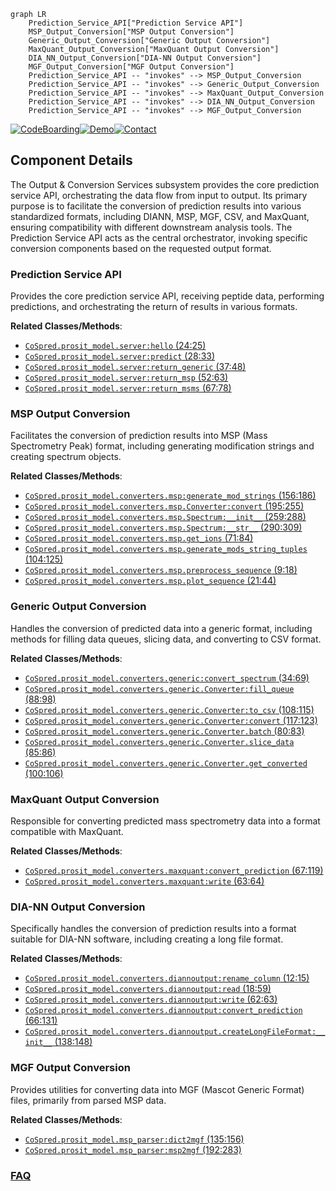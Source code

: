 ```mermaid
graph LR
    Prediction_Service_API["Prediction Service API"]
    MSP_Output_Conversion["MSP Output Conversion"]
    Generic_Output_Conversion["Generic Output Conversion"]
    MaxQuant_Output_Conversion["MaxQuant Output Conversion"]
    DIA_NN_Output_Conversion["DIA-NN Output Conversion"]
    MGF_Output_Conversion["MGF Output Conversion"]
    Prediction_Service_API -- "invokes" --> MSP_Output_Conversion
    Prediction_Service_API -- "invokes" --> Generic_Output_Conversion
    Prediction_Service_API -- "invokes" --> MaxQuant_Output_Conversion
    Prediction_Service_API -- "invokes" --> DIA_NN_Output_Conversion
    Prediction_Service_API -- "invokes" --> MGF_Output_Conversion
```
[![CodeBoarding](https://img.shields.io/badge/Generated%20by-CodeBoarding-9cf?style=flat-square)](https://github.com/CodeBoarding/GeneratedOnBoardings)[![Demo](https://img.shields.io/badge/Try%20our-Demo-blue?style=flat-square)](https://www.codeboarding.org/demo)[![Contact](https://img.shields.io/badge/Contact%20us%20-%20contact@codeboarding.org-lightgrey?style=flat-square)](mailto:contact@codeboarding.org)

## Component Details

The Output & Conversion Services subsystem provides the core prediction service API, orchestrating the data flow from input to output. Its primary purpose is to facilitate the conversion of prediction results into various standardized formats, including DIANN, MSP, MGF, CSV, and MaxQuant, ensuring compatibility with different downstream analysis tools. The Prediction Service API acts as the central orchestrator, invoking specific conversion components based on the requested output format.

### Prediction Service API
Provides the core prediction service API, receiving peptide data, performing predictions, and orchestrating the return of results in various formats.


**Related Classes/Methods**:

- <a href="https://github.com/pfizer-opensource/CoSpred/blob/master/prosit_model/server.py#L24-L25" target="_blank" rel="noopener noreferrer">`CoSpred.prosit_model.server:hello` (24:25)</a>
- <a href="https://github.com/pfizer-opensource/CoSpred/blob/master/prosit_model/server.py#L28-L33" target="_blank" rel="noopener noreferrer">`CoSpred.prosit_model.server:predict` (28:33)</a>
- <a href="https://github.com/pfizer-opensource/CoSpred/blob/master/prosit_model/server.py#L37-L48" target="_blank" rel="noopener noreferrer">`CoSpred.prosit_model.server:return_generic` (37:48)</a>
- <a href="https://github.com/pfizer-opensource/CoSpred/blob/master/prosit_model/server.py#L52-L63" target="_blank" rel="noopener noreferrer">`CoSpred.prosit_model.server:return_msp` (52:63)</a>
- <a href="https://github.com/pfizer-opensource/CoSpred/blob/master/prosit_model/server.py#L67-L78" target="_blank" rel="noopener noreferrer">`CoSpred.prosit_model.server:return_msms` (67:78)</a>


### MSP Output Conversion
Facilitates the conversion of prediction results into MSP (Mass Spectrometry Peak) format, including generating modification strings and creating spectrum objects.


**Related Classes/Methods**:

- <a href="https://github.com/pfizer-opensource/CoSpred/blob/master/prosit_model/converters/msp.py#L156-L186" target="_blank" rel="noopener noreferrer">`CoSpred.prosit_model.converters.msp:generate_mod_strings` (156:186)</a>
- <a href="https://github.com/pfizer-opensource/CoSpred/blob/master/prosit_model/converters/msp.py#L195-L255" target="_blank" rel="noopener noreferrer">`CoSpred.prosit_model.converters.msp.Converter:convert` (195:255)</a>
- <a href="https://github.com/pfizer-opensource/CoSpred/blob/master/prosit_model/converters/msp.py#L259-L288" target="_blank" rel="noopener noreferrer">`CoSpred.prosit_model.converters.msp.Spectrum:__init__` (259:288)</a>
- <a href="https://github.com/pfizer-opensource/CoSpred/blob/master/prosit_model/converters/msp.py#L290-L309" target="_blank" rel="noopener noreferrer">`CoSpred.prosit_model.converters.msp.Spectrum:__str__` (290:309)</a>
- <a href="https://github.com/pfizer-opensource/CoSpred/blob/master/prosit_model/converters/msp.py#L71-L84" target="_blank" rel="noopener noreferrer">`CoSpred.prosit_model.converters.msp.get_ions` (71:84)</a>
- <a href="https://github.com/pfizer-opensource/CoSpred/blob/master/prosit_model/converters/msp.py#L104-L125" target="_blank" rel="noopener noreferrer">`CoSpred.prosit_model.converters.msp.generate_mods_string_tuples` (104:125)</a>
- <a href="https://github.com/pfizer-opensource/CoSpred/blob/master/prosit_model/converters/msp.py#L9-L18" target="_blank" rel="noopener noreferrer">`CoSpred.prosit_model.converters.msp.preprocess_sequence` (9:18)</a>
- <a href="https://github.com/pfizer-opensource/CoSpred/blob/master/prosit_model/converters/msp.py#L21-L44" target="_blank" rel="noopener noreferrer">`CoSpred.prosit_model.converters.msp.plot_sequence` (21:44)</a>


### Generic Output Conversion
Handles the conversion of predicted data into a generic format, including methods for filling data queues, slicing data, and converting to CSV format.


**Related Classes/Methods**:

- <a href="https://github.com/pfizer-opensource/CoSpred/blob/master/prosit_model/converters/generic.py#L34-L69" target="_blank" rel="noopener noreferrer">`CoSpred.prosit_model.converters.generic:convert_spectrum` (34:69)</a>
- <a href="https://github.com/pfizer-opensource/CoSpred/blob/master/prosit_model/converters/generic.py#L88-L98" target="_blank" rel="noopener noreferrer">`CoSpred.prosit_model.converters.generic.Converter:fill_queue` (88:98)</a>
- <a href="https://github.com/pfizer-opensource/CoSpred/blob/master/prosit_model/converters/generic.py#L108-L115" target="_blank" rel="noopener noreferrer">`CoSpred.prosit_model.converters.generic.Converter:to_csv` (108:115)</a>
- <a href="https://github.com/pfizer-opensource/CoSpred/blob/master/prosit_model/converters/generic.py#L117-L123" target="_blank" rel="noopener noreferrer">`CoSpred.prosit_model.converters.generic.Converter:convert` (117:123)</a>
- <a href="https://github.com/pfizer-opensource/CoSpred/blob/master/prosit_model/converters/generic.py#L80-L83" target="_blank" rel="noopener noreferrer">`CoSpred.prosit_model.converters.generic.Converter.batch` (80:83)</a>
- <a href="https://github.com/pfizer-opensource/CoSpred/blob/master/prosit_model/converters/generic.py#L85-L86" target="_blank" rel="noopener noreferrer">`CoSpred.prosit_model.converters.generic.Converter.slice_data` (85:86)</a>
- <a href="https://github.com/pfizer-opensource/CoSpred/blob/master/prosit_model/converters/generic.py#L100-L106" target="_blank" rel="noopener noreferrer">`CoSpred.prosit_model.converters.generic.Converter.get_converted` (100:106)</a>


### MaxQuant Output Conversion
Responsible for converting predicted mass spectrometry data into a format compatible with MaxQuant.


**Related Classes/Methods**:

- <a href="https://github.com/pfizer-opensource/CoSpred/blob/master/prosit_model/converters/maxquant.py#L67-L119" target="_blank" rel="noopener noreferrer">`CoSpred.prosit_model.converters.maxquant:convert_prediction` (67:119)</a>
- <a href="https://github.com/pfizer-opensource/CoSpred/blob/master/prosit_model/converters/maxquant.py#L63-L64" target="_blank" rel="noopener noreferrer">`CoSpred.prosit_model.converters.maxquant:write` (63:64)</a>


### DIA-NN Output Conversion
Specifically handles the conversion of prediction results into a format suitable for DIA-NN software, including creating a long file format.


**Related Classes/Methods**:

- <a href="https://github.com/pfizer-opensource/CoSpred/blob/master/prosit_model/converters/diannoutput.py#L12-L15" target="_blank" rel="noopener noreferrer">`CoSpred.prosit_model.converters.diannoutput:rename_column` (12:15)</a>
- <a href="https://github.com/pfizer-opensource/CoSpred/blob/master/prosit_model/converters/diannoutput.py#L18-L59" target="_blank" rel="noopener noreferrer">`CoSpred.prosit_model.converters.diannoutput:read` (18:59)</a>
- <a href="https://github.com/pfizer-opensource/CoSpred/blob/master/prosit_model/converters/diannoutput.py#L62-L63" target="_blank" rel="noopener noreferrer">`CoSpred.prosit_model.converters.diannoutput:write` (62:63)</a>
- <a href="https://github.com/pfizer-opensource/CoSpred/blob/master/prosit_model/converters/diannoutput.py#L66-L131" target="_blank" rel="noopener noreferrer">`CoSpred.prosit_model.converters.diannoutput:convert_prediction` (66:131)</a>
- <a href="https://github.com/pfizer-opensource/CoSpred/blob/master/prosit_model/converters/diannoutput.py#L138-L148" target="_blank" rel="noopener noreferrer">`CoSpred.prosit_model.converters.diannoutput.createLongFileFormat:__init__` (138:148)</a>


### MGF Output Conversion
Provides utilities for converting data into MGF (Mascot Generic Format) files, primarily from parsed MSP data.


**Related Classes/Methods**:

- <a href="https://github.com/pfizer-opensource/CoSpred/blob/master/prosit_model/msp_parser.py#L135-L156" target="_blank" rel="noopener noreferrer">`CoSpred.prosit_model.msp_parser:dict2mgf` (135:156)</a>
- <a href="https://github.com/pfizer-opensource/CoSpred/blob/master/prosit_model/msp_parser.py#L192-L283" target="_blank" rel="noopener noreferrer">`CoSpred.prosit_model.msp_parser:msp2mgf` (192:283)</a>




### [FAQ](https://github.com/CodeBoarding/GeneratedOnBoardings/tree/main?tab=readme-ov-file#faq)